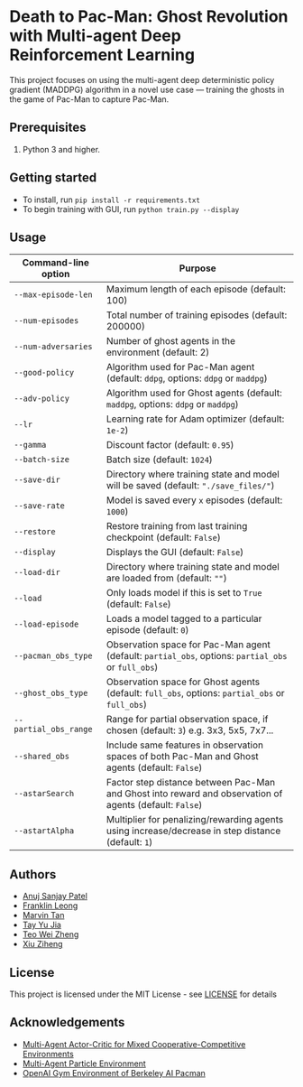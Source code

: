 # Death to Pac-Man: Ghost Revolution with Multi-agent Deep Reinforcement Learning 

This project focuses on using the multi-agent deep deterministic policy gradient (MADDPG) algorithm in a novel use case — training the ghosts in the game of Pac-Man to capture Pac-Man.

## Prerequisites
1. Python 3 and higher. 

## Getting started
- To install, run `pip install -r requirements.txt`
- To begin training with GUI, run `python train.py --display`

## Usage
| Command-line option | Purpose |
|---------------------|---------|
|`--max-episode-len`  | Maximum length of each episode (default: 100)|
|`--num-episodes`     | Total number of training episodes (default: 200000)|
|`--num-adversaries`  | Number of ghost agents in the environment (default: 2)|
|`--good-policy`      | Algorithm used for Pac-Man agent (default: `ddpg`, options: `ddpg` or `maddpg`)|
|`--adv-policy`       | Algorithm used for Ghost agents (default: `maddpg`, options: `ddpg` or `maddpg`)|
|`--lr`               | Learning rate for Adam optimizer (default: `1e-2`)|
|`--gamma`            | Discount factor (default: `0.95`)|
|`--batch-size`       | Batch size (default: `1024`)|
|`--save-dir`         | Directory where training state and model will be saved (default: `"./save_files/"`)|
|`--save-rate`        | Model is saved every `x` episodes (default: `1000`)|
|`--restore`          | Restore training from last training checkpoint (default: `False`)|
|`--display`          | Displays the GUI (default: `False`)|
|`--load-dir`         | Directory where training state and model are loaded from (default: `""`)|
|`--load`             | Only loads model if this is set to `True` (default: `False`)|
|`--load-episode`     | Loads a model tagged to a particular episode (default: `0`)|
|`--pacman_obs_type`  | Observation space for Pac-Man agent (default: `partial_obs`, options: `partial_obs` or `full_obs`)|
|`--ghost_obs_type`   | Observation space for Ghost agents (default: `full_obs`, options: `partial_obs` or `full_obs`)|
|`--partial_obs_range`| Range for partial observation space, if chosen (default: `3`) e.g. 3x3, 5x5, 7x7...|
|`--shared_obs`       | Include same features in observation spaces of both Pac-Man and Ghost agents (default: `False`)|
|`--astarSearch`      | Factor step distance between Pac-Man and Ghost into reward and observation of agents (default: `False`)|
|`--astartAlpha`      | Multiplier for penalizing/rewarding agents using increase/decrease in step distance (default: `1`)|

## Authors
- [Anuj Sanjay Patel](https://github.com/anujsp2797)
- [Franklin Leong](https://github.com/FranklinLeong)
- [Marvin Tan](https://github.com/marvintxd)
- [Tay Yu Jia](https://github.com/yujiatay)
- [Teo Wei Zheng](https://github.com/teowz46)
- [Xiu Ziheng](https://github.com/Cary-Xx)

## License

This project is licensed under the MIT License - see [LICENSE](LICENSE) for details

## Acknowledgements
- [Multi-Agent Actor-Critic for Mixed Cooperative-Competitive Environments](https://github.com/openai/maddpg)
- [Multi-Agent Particle Environment](https://github.com/openai/multiagent-particle-envs)
- [OpenAI Gym Environment of Berkeley AI Pacman](https://github.com/sohamghosh121/PacmanGym)
